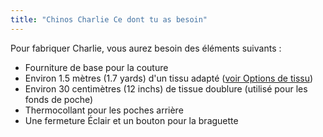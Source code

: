 ```yaml
---
title: "Chinos Charlie Ce dont tu as besoin"
---
```


Pour fabriquer Charlie, vous aurez besoin des éléments suivants :

- Fourniture de base pour la couture
- Environ 1.5 mètres (1.7 yards) d'un tissu adapté ([voir Options de tissu](/docs/patterns/charlie/fabric))
- Environ 30 centimètres (12 inchs) de tissue doublure (utilisé pour les fonds de poche)
- Thermocollant pour les poches arrière
- Une fermeture Éclair et un bouton pour la braguette
